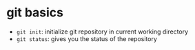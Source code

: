 # git basics

- `git init`: initialize git repository in current working directory
- `git status`: gives you the status of the repository
